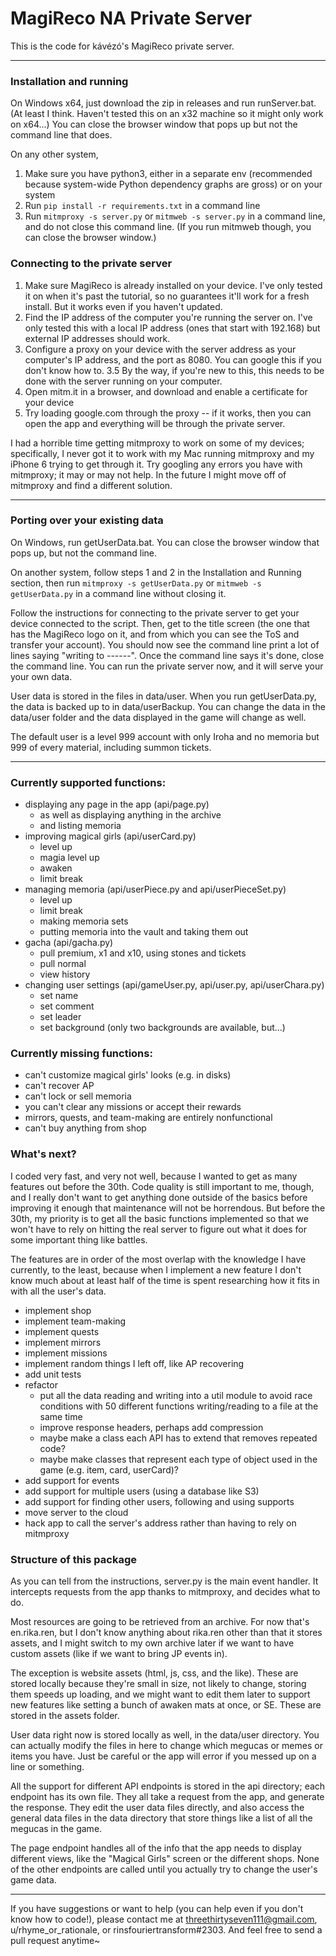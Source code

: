# MagiReco NA Private Server

This is the code for kávézó's MagiReco private server.

---
### Installation and running

On Windows x64, just download the zip in releases and run runServer.bat. (At least I think. Haven't tested this on an 
x32 machine so it might only work on x64...) You can close the browser window that pops up but not the command line
that does.

On any other system,
1. Make sure you have python3, either in a separate env (recommended because system-wide Python dependency graphs are 
gross) or on your system
2. Run `pip install -r requirements.txt` in a command line
3. Run `mitmproxy -s server.py` or `mitmweb -s server.py` in a command line, and do not close this command line. (If you
run mitmweb though, you can close the browser window.)

### Connecting to the private server

1. Make sure MagiReco is already installed on your device. I've only tested it on when it's past the tutorial, so no 
guarantees it'll work for a fresh install. But it works even if you haven't updated.
2. Find the IP address of the computer you're running the server on. I've only tested this with a local IP address (ones
that start with 192.168) but external IP addresses should work.
3. Configure a proxy on your device with the server address as your computer's IP address, and the port as 8080. You can
google this if you don't know how to.
3.5 By the way, if you're new to this, this needs to be done with the server running on your computer.
4. Open mitm.it in a browser, and download and enable a certificate for your device
5. Try loading google.com through the proxy -- if it works, then you can open the app and everything will be through the
private server.

I had a horrible time getting mitmproxy to work on some of my devices; specifically, I never got it to work with my Mac
running mitmproxy and my iPhone 6 trying to get through it. Try googling any errors you have with mitmproxy; it may or
may not help. In the future I might move off of mitmproxy and find a different solution.

---
### Porting over your existing data

On Windows, run getUserData.bat. You can close the browser window that pops up, but not the command line. 

On another system, follow steps 1 and 2 in the Installation and Running section, then run
`mitmproxy -s getUserData.py` or `mitmweb -s getUserData.py` in a command line without closing it.

Follow the instructions for connecting to the private server to get your device connected to the script. Then, get to the
title screen (the one that has the MagiReco logo on it, and from which you can see the ToS and transfer your account).
You should now see the command line print a lot of lines saying "writing to ------". Once the command line says it's done,
close the command line. You can run the private server now, and it will serve your your own data.

User data is stored in the files in data/user. When you run getUserData.py, the data is backed up to in data/userBackup.
You can change the data in the data/user folder and the data displayed in the game will change as well.

The default user is a level 999 account with only Iroha and no memoria but 999 of every material, including summon tickets.

---

### Currently supported functions:
- displaying any page in the app (api/page.py)
    + as well as displaying anything in the archive
    + and listing memoria
- improving magical girls (api/userCard.py)
    - level up
    - magia level up
    - awaken
    - limit break
- managing memoria (api/userPiece.py and api/userPieceSet.py)
    - level up
    - limit break
    - making memoria sets
    - putting memoria into the vault and taking them out
- gacha (api/gacha.py)
    - pull premium, x1 and x10, using stones and tickets
    - pull normal
    - view history
- changing user settings (api/gameUser.py, api/user.py, api/userChara.py)
    - set name
    - set comment
    - set leader
    - set background (only two backgrounds are available, but...)

### Currently missing functions:
- can't customize magical girls' looks (e.g. in disks)
- can't recover AP
- can't lock or sell memoria
- you can't clear any missions or accept their rewards
- mirrors, quests, and team-making are entirely nonfunctional
- can't buy anything from shop

### What's next?
I coded very fast, and very not well, because I wanted to get as many features out before the 30th. Code quality is still
important to me, though, and I really don't want to get anything done outside of the basics before improving it enough
that maintenance will not be horrendous. But before the 30th, my priority is to get all the basic functions implemented
so that we won't have to rely on hitting the real server to figure out what it does for some important thing like 
battles.

The features are in order of the most overlap with the knowledge I have currently, to the least, because when I 
implement a new feature I don't know much about at least half of the time is spent researching how it fits in with all 
the user's data.

- implement shop
- implement team-making
- implement quests
- implement mirrors
- implement missions
- implement random things I left off, like AP recovering
- add unit tests
- refactor
    - put all the data reading and writing into a util module to avoid race conditions with 50 different functions 
    writing/reading to a file at the same time
    - improve response headers, perhaps add compression
    - maybe make a class each API has to extend that removes repeated code?
    - maybe make classes that represent each type of object used in the game (e.g. item, card, userCard)?
- add support for events
- add support for multiple users (using a database like S3)
- add support for finding other users, following and using supports
- move server to the cloud
- hack app to call the server's address rather than having to rely on mitmproxy

### Structure of this package
As you can tell from the instructions, server.py is the main event handler. It intercepts requests from the app thanks
to mitmproxy, and decides what to do.

Most resources are going to be retrieved from an archive. For now that's en.rika.ren, but I don't know anything about
rika.ren other than that it stores assets, and I might switch to my own archive later if we want to have custom assets 
(like if we want to bring JP events in).

The exception is website assets (html, js, css, and the like). These are stored locally because they're small in size,
not likely to change, storing them speeds up loading, and we might want to edit them later to support new features like
setting a bunch of awaken mats at once, or SE. These are stored in the assets folder.

User data right now is stored locally as well, in the data/user directory. You can actually modify the files in here to
change which megucas or memes or items you have. Just be careful or the app will error if you messed up on a line or 
something.

All the support for different API endpoints is stored in the api directory; each endpoint has its own file. They all
take a request from the app, and generate the response. They edit the user data files directly, and also access the
general data files in the data directory that store things like a list of all the megucas in the game.

The page endpoint handles all of the info that the app needs to display different views, like the "Magical Girls"
screen or the different shops. None of the other endpoints are called until you actually try to change the user's
game data.

----
If you have suggestions or want to help (you can help even if you don't know how to code!), please contact me at
threethirtyseven111@gmail.com, u/rhyme_or_rationale, or rinsfouriertransform#2303. And feel free to send a pull request 
anytime~
